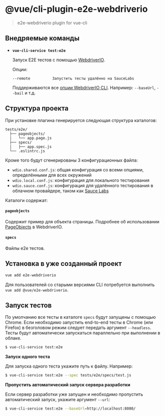 # @vue/cli-plugin-e2e-webdriverio

> e2e-webdriverio plugin for vue-cli

## Внедряемые команды

- **`vue-cli-service test:e2e`**

  Запуск E2E тестов с помощью [WebdriverIO](https://webdriver.io/).

  Опции:

  ```
  --remote          Запустить тесты удалённо на SauceLabs
  ```

  Поддерживаются все [опции WebdriverIO CLI](https://webdriver.io/docs/clioptions.html). Например: `--baseUrl`, `--bail` и т.д.


## Структура проекта

При установке плагина генерируется следующая структура каталогов:

```
tests/e2e/
  ├── pageobjects/
  |   └── app.page.js
  ├── specs/
  |   ├── app.spec.js
  └── .eslintrc.js
```

Кроме того будут сгенерированы 3 конфигурационных файла:

- `wdio.shared.conf.js`: общая конфигурация со всеми опциями, определёнными для всех окружений
- `wdio.local.conf.js`: конфигурация для локального тестирования
- `wdio.sauce.conf.js`: конфигурация для удалённого тестирования в облачном провайдере, таком как [Sauce Labs](https://saucelabs.com/)

Каталоги содержат:

#### `pageobjects`
Содержит пример для объекта страницы. Подробнее об использовании [PageObjects](https://webdriver.io/docs/pageobjects.html) в WebdriverIO.

#### `specs`
Файлы e2e тестов.

## Установка в уже созданный проект

``` sh
vue add e2e-webdriverio
```

Для пользователей со старыми версиями CLI потребуется выполнить `vue add @vue/e2e-webdriverio`.

## Запуск тестов

По умолчанию все тесты в каталоге `specs` будут запущены с помощью Chrome. Если необходимо запустить end-to-end тесты в Chrome (или Firefox) в безголовом режим следует передать аргумент `--headless`. Тесты будут автоматически запускаться параллельно при выполнении в облаке.

```sh
$ vue-cli-service test:e2e
```

**Запуск одного теста**

Для запуска одного теста укажите путь к файлу. Например:

```sh
$ vue-cli-service test:e2e --spec tests/e2e/specs/test.js
```

**Пропустить автоматический запуск сервера разработки**

Если сервер разработки уже запущен и необходимо пропустить автоматический запуск, укажите аргумент `--url`:

```sh
$ vue-cli-service test:e2e --baseUrl=http://localhost:8080/
```
